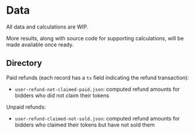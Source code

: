# Data

All data and calculations are WIP. 

More results, along with source code for supporting calculations, will be made available once ready.

## Directory

Paid refunds (each record has a `tx` field indicating the refund transaction):
  - `user-refund-not-claimed-paid.json`: computed refund amounts for bidders who did not claim their tokens

Unpaid refunds:
  - `user-refund-claimed-not-sold.json`: computed refund amounts for bidders who claimed their tokens but have not sold them
